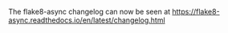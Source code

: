 The flake8-async changelog can now be seen at https://flake8-async.readthedocs.io/en/latest/changelog.html
